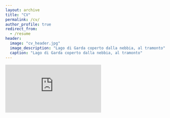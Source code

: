 ```yaml
---
layout: archive
title: "CV"
permalink: /cv/
author_profile: true
redirect_from:
  - /resume
header:
  image: "cv_header.jpg"
  image_description: "Lago di Garda coperto dalla nebbia, al tramonto"
  caption: "Lago di Garda coperto dalla nebbia, al tramonto"
---
```


<embed src="https://filippo-santoliquido.github.io/assets/images/CV_santoliquido.pdf" type="application/pdf" />
